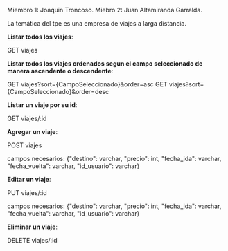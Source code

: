 Miembro 1: Joaquin Troncoso.
Miebro 2: Juan Altamiranda Garralda.

La temática del tpe es una empresa de viajes a larga distancia.

**Listar todos los viajes**:

GET viajes

**Listar todos los viajes ordenados segun el campo seleccionado de manera ascendente o descendente**:

GET viajes?sort={CampoSeleccionado}&order=asc
GET viajes?sort={CampoSeleccionado}&order=desc

**Listar un viaje por su id**:

GET viajes/:id

**Agregar un viaje**:

POST viajes

campos necesarios: {"destino": varchar, "precio": int, "fecha_ida": varchar, "fecha_vuelta": varchar, "id_usuario": varchar}

**Editar un viaje**:

PUT viajes/:id

campos necesarios: {"destino": varchar, "precio": int, "fecha_ida": varchar, "fecha_vuelta": varchar, "id_usuario": varchar}

**Eliminar un viaje**:

DELETE viajes/:id

